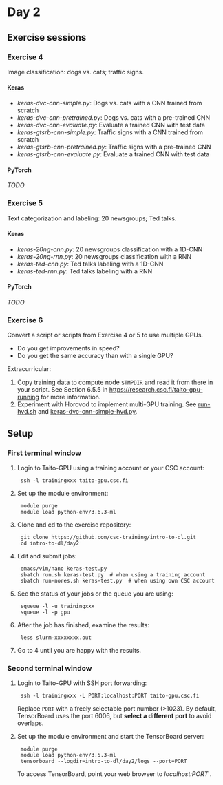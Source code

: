 # Day 2

## Exercise sessions

### Exercise 4

Image classification: dogs vs. cats; traffic signs.

#### Keras

* *keras-dvc-cnn-simple.py*: Dogs vs. cats with a CNN trained from scratch
* *keras-dvc-cnn-pretrained.py*: Dogs vs. cats with a pre-trained CNN
* *keras-dvc-cnn-evaluate.py*: Evaluate a trained CNN with test data
* *keras-gtsrb-cnn-simple.py*: Traffic signs with a CNN trained from scratch
* *keras-gtsrb-cnn-pretrained.py*: Traffic signs with a pre-trained CNN
* *keras-gtsrb-cnn-evaluate.py*: Evaluate a trained CNN with test data

#### PyTorch

*TODO*

### Exercise 5

Text categorization and labeling: 20 newsgroups; Ted talks.

#### Keras

* *keras-20ng-cnn.py*: 20 newsgroups classification with a 1D-CNN
* *keras-20ng-rnn.py*: 20 newsgroups classification with a RNN
* *keras-ted-cnn.py*: Ted talks labeling with a 1D-CNN
* *keras-ted-rnn.py*: Ted talks labeling with a RNN

#### PyTorch

*TODO*

### Exercise 6

Convert a script or scripts from Exercise 4 or 5 to use multiple GPUs.

* Do you get improvements in speed?
* Do you get the same accuracy than with a single GPU?

Extracurricular:

1. Copy training data to compute node `$TMPDIR` and read it from there
   in your script. See Section 6.5.5 in
   https://research.csc.fi/taito-gpu-running for more information.
2. Experiment with Horovod to implement multi-GPU training. See [run-hvd.sh](run-hvd.sh) and [keras-dvc-cnn-simple-hvd.py](keras-dvc-cnn-simple-hvd.py).

## Setup

### First terminal window

1. Login to Taito-GPU using a training account or your CSC account:

        ssh -l trainingxxx taito-gpu.csc.fi
        
2. Set up the module environment:

        module purge
        module load python-env/3.6.3-ml
    
3. Clone and cd to the exercise repository:

        git clone https://github.com/csc-training/intro-to-dl.git
        cd intro-to-dl/day2

4. Edit and submit jobs:

        emacs/vim/nano keras-test.py
        sbatch run.sh keras-test.py  # when using a training account
        sbatch run-nores.sh keras-test.py  # when using own CSC account

5. See the status of your jobs or the queue you are using:

        squeue -l -u trainingxxx
        squeue -l -p gpu

6. After the job has finished, examine the results:

        less slurm-xxxxxxxx.out

7. Go to 4 until you are happy with the results.

### Second terminal window

1. Login to Taito-GPU with SSH port forwarding:

        ssh -l trainingxxx -L PORT:localhost:PORT taito-gpu.csc.fi
        
   Replace `PORT` with a freely selectable port number (>1023). By default, TensorBoard uses the port 6006, but **select a different port** to avoid overlaps. 

2. Set up the module environment and start the TensorBoard server:

        module purge
        module load python-env/3.5.3-ml
        tensorboard --logdir=intro-to-dl/day2/logs --port=PORT

    To access TensorBoard, point your web browser to *localhost:PORT* .

